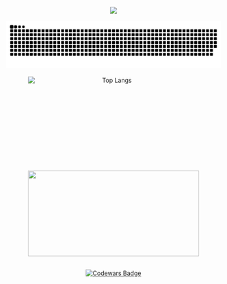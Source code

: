 <!-- <p align="center">
  <a href="https://www.metmuseum.org/art/collection/search/436105">
    <img alt="La Mort de Socrate" src="https://raw.githubusercontent.com/odest/odest/refs/heads/master/images/art.jpg" />
  </a>
</p>
 -->



<p align="center">
  <img src="https://skillicons.dev/icons?i=js,ts,react,nextjs,redux,html,css,scss,tailwind,git,npm,linux,python,swift,php" />
</p>





<div align="center">
  <a href="https://github.com/iymanA">
  <img src="https://github.com/bimashazaman/Github-snake-SVG/raw/master/snake.svg"
       alt="snake" /></a>
</div>

<br>


<!--![](https://komarev.com/ghpvc/?username=windvenx)-->
<div align="center" style="display: flex; justify-content: center; gap: 20px; flex-wrap: wrap;">
  <img height="200" width="400" src="https://github-readme-stats.vercel.app/api/top-langs/?username=iymanA&layout=compact&theme=radical" alt="Top Langs" />
  <img height="200" width="400" src="https://user-images.githubusercontent.com/74038190/225813708-98b745f2-7d22-48cf-9150-083f1b00d6c9.gif" />
</div>




<br>
<p align="center">
  <a href="https://www.codewars.com/users/ITProger08">
    <img src="https://www.codewars.com/users/ITProger08/badges/large" alt="Codewars Badge"/>
  </a>
</p>


